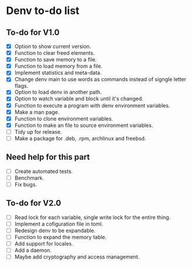 # Denv to-do list

## To-do for V1.0
- [x] Option to show current version.
- [x] Function to clear freed elements.
- [x] Function to save memory to a file.
- [x] Function to load memory from a file.
- [x] Implement statistics and meta-data.
- [x] Change denv main to use words as commands instead of signgle letter flags.
- [x] Option to load denv in another path.
- [x] Option to watch variable and block until it's changed.
- [x] Function to execute a program with denv environment variables.
- [x] Make a man page.
- [x] Function to clone environment variables.
- [x] Function to make an file to source environment variables.
- [ ] Tidy up for release.
- [ ] Make a package for .deb, .rpm, archlinux and freebsd.

## Need help for this part
- [ ] Create automated tests.
- [ ] Benchmark.
- [ ] Fix bugs.

## To-do for V2.0
- [ ] Read lock for each variable, single write lock for the entire thing.
- [ ] Implement a cofiguration file in toml.
- [ ] Redesign denv to be expandable.
- [ ] Function to expand the memory table.
- [ ] Add support for locales.
- [ ] Add a daemon.
- [ ] Maybe add cryptography and access management.
